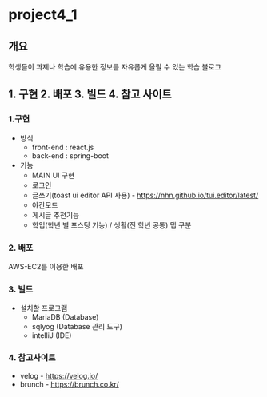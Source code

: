 # project4_1

## 개요
학생들이 과제나 학습에 유용한 정보를 자유롭게 올릴 수 있는 학습 블로그

## 1. 구현 2. 배포 3. 빌드 4. 참고 사이트

### 1.구현
- 방식
  - front-end : react.js
  - back-end : spring-boot
 - 기능
   - MAIN UI 구현
   - 로그인
   - 글쓰기(toast ui editor API 사용) - https://nhn.github.io/tui.editor/latest/
   - 야간모드
   - 게시글 추천기능
   - 학업(학년 별 포스팅 기능) / 생활(전 학년 공통) 탭 구분

### 2. 배포
AWS-EC2를 이용한 배포

### 3. 빌드
- 설치할 프로그램
  - MariaDB (Database)
  - sqlyog (Database 관리 도구)
  - intelliJ (IDE)

### 4. 참고사이트
- velog - https://velog.io/
- brunch - https://brunch.co.kr/
